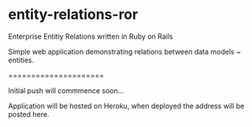 entity-relations-ror
====================

Enterprise Entitiy Relations 
written in Ruby on Rails

Simple web application demonstrating relations between data models ~ entities.

=====================

Initial push will commmence soon...

Application will be hosted on Heroku, when deployed the address will be posted here.